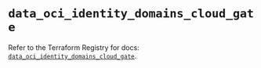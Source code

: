 # `data_oci_identity_domains_cloud_gate`

Refer to the Terraform Registry for docs: [`data_oci_identity_domains_cloud_gate`](https://registry.terraform.io/providers/hashicorp/oci/7.19.0/docs/data-sources/identity_domains_cloud_gate).

